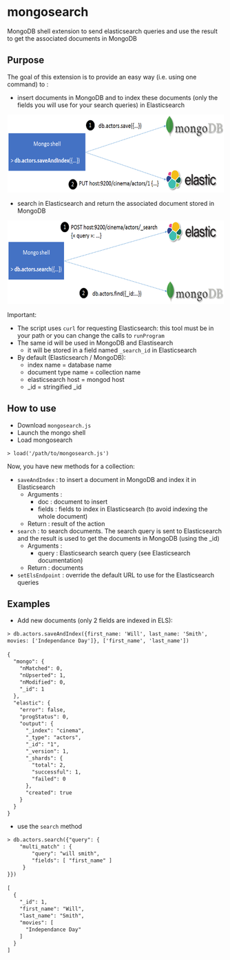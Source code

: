 # mongosearch
MongoDB shell extension to send elasticsearch queries and use the result to get the associated documents in MongoDB

## Purpose
The goal of this extension is to provide an easy way (i.e. using one command) to :
* insert documents in MongoDB and to index these documents (only the fields you will use for your search queries) in Elasticsearch

<center>
  <img alt="save and index" src="/docs/insert.png" width="636" height="180"/>
</center>

* search in Elasticsearch and return the associated document stored in MongoDB

<center>
  <img alt="search" src="/docs/search.png" width="648" height="193"/>
</center>


Important:
* The script uses `curl` for requesting Elasticsearch: this tool must be in your path or you can change the calls to `runProgram` 
* The same id will be used in MongoDB and Elastisearch
  * it will be stored in a field named `_search_id` in Elasticsearch
* By default (Elasticsearch / MongoDB):
  * index name = database name
  * document type name = collection name
  * elasticsearch host = mongod host
  * _id = stringified _id

## How to use
* Download `mongosearch.js`
* Launch the mongo shell
* Load mongosearch
```
> load('/path/to/mongosearch.js')
```

Now, you have new methods for a collection:
* `saveAndIndex` : to insert a document in MongoDB and index it in Elasticsearch
  * Arguments :
    * doc : document to insert
    * fields : fields to index in Elasticsearch (to avoid indexing the whole document)
  * Return : result of the action
* `search` : to search documents. The search query is sent to Elasticsearch and the result is used to get the documents in MongoDB (using the _id)
  * Arguments :
    * query : Elasticsearch search query (see Elasticsearch documentation)
  * Return : documents  
* `setElsEndpoint` : override the default URL to use for the Elasticsearch queries

## Examples
* Add new documents (only 2 fields are indexed in ELS):
```
> db.actors.saveAndIndex({first_name: 'Will', last_name: 'Smith', movies: ['Independance Day']}, ['first_name', 'last_name'])

{
  "mongo": {
    "nMatched": 0,
    "nUpserted": 1,
    "nModified": 0,
    "_id": 1
  },
  "elastic": {
    "error": false,
    "progStatus": 0,
    "output": {
      "_index": "cinema",
      "_type": "actors",
      "_id": "1",
      "_version": 1,
      "_shards": {
        "total": 2,
        "successful": 1,
        "failed": 0
      },
      "created": true
    }
  }
}

```

* use the `search` method
```
> db.actors.search({"query": {
    "multi_match" : {
        "query": "will smith",
        "fields": [ "first_name" ] 
     }
}})

[
  {
    "_id": 1,
    "first_name": "Will",
    "last_name": "Smith",
    "movies": [
      "Independance Day"
    ]
  }
]
```
